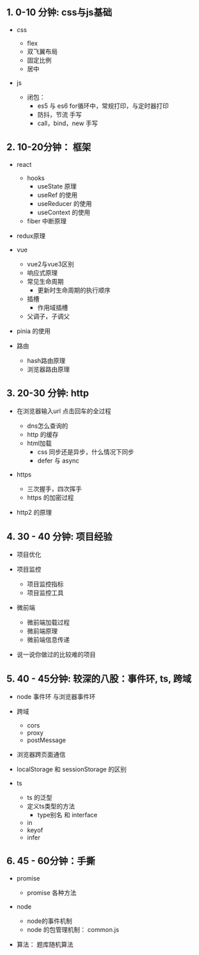 ## 1. 0-10 分钟: css与js基础

- css
  - flex
  - 双飞翼布局
  - 固定比例
  - 居中


- js
  - 闭包： 
    - es5 与 es6 for循环中，常规打印，与定时器打印
    - 防抖，节流 手写
    - call，bind，new 手写


## 2. 10-20分钟： 框架

- react
  - hooks
    - useState 原理
    - useRef 的使用
    - useReducer 的使用
    - useContext 的使用
  - fiber 中断原理

- redux原理

- vue
  - vue2与vue3区别
  - 响应式原理
  - 常见生命周期
    - 更新时生命周期的执行顺序
  - 插槽
    - 作用域插槽
  - 父调子，子调父


- pinia 的使用

- 路由
  - hash路由原理
  - 浏览器路由原理

## 3. 20-30 分钟: http


- 在浏览器输入url 点击回车的全过程
  - dns怎么查询的
  - http 的缓存
  - html加载
    - css 同步还是异步，什么情况下同步
    - defer 与 async


- https 
  - 三次握手，四次挥手
  - https 的加密过程

- http2 的原理


## 4. 30 - 40 分钟: 项目经验

- 项目优化

- 项目监控
  - 项目监控指标
  - 项目监控工具

- 微前端
  - 微前端加载过程
  - 微前端原理
  - 微前端信息传递

- 说一说你做过的比较难的项目


## 5. 40 - 45分钟: 较深的八股：事件环, ts, 跨域

- node 事件环 与浏览器事件环

- 跨域
  - cors
  - proxy
  - postMessage

- 浏览器跨页面通信

- localStorage 和 sessionStorage 的区别

- ts
  - ts 的泛型
  - 定义ts类型的方法
    - type别名 和 interface
  - in
  - keyof
  - infer

## 6. 45 - 60分钟：手撕


- promise
  - promise 各种方法

- node 
  - node的事件机制
  - node 的包管理机制： common.js

- 算法： 题库随机算法